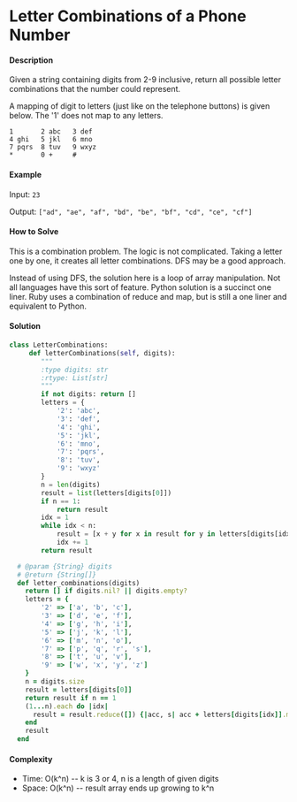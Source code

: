 # Letter Combinations of a Phone Number

#### Description

Given a string containing digits from 2-9 inclusive, return all possible letter combinations that the number could represent.

A mapping of digit to letters (just like on the telephone buttons) is given below. The '1' does not map to any letters.

```
1       2 abc   3 def
4 ghi   5 jkl   6 mno
7 pqrs  8 tuv   9 wxyz
*       0 +     #
```

#### Example

Input: `23`

Output: `["ad", "ae", "af", "bd", "be", "bf", "cd", "ce", "cf"]`

#### How to Solve

This is a combination problem. The logic is not complicated.
Taking a letter one by one, it creates all letter combinations.
DFS may be a good approach.

Instead of using DFS, the solution here is a loop of array manipulation. Not all languages have this sort of feature.
Python solution is a succinct one liner.
Ruby uses a combination of reduce and map, but is still a one liner and equivalent to Python.

#### Solution

```python
class LetterCombinations:
     def letterCombinations(self, digits):
        """
        :type digits: str
        :rtype: List[str]
        """
        if not digits: return []   
        letters = {
            '2': 'abc',
            '3': 'def',
            '4': 'ghi',
            '5': 'jkl',
            '6': 'mno',
            '7': 'pqrs',
            '8': 'tuv',
            '9': 'wxyz'
        }
        n = len(digits)
        result = list(letters[digits[0]])
        if n == 1:
            return result
        idx = 1
        while idx < n:
            result = [x + y for x in result for y in letters[digits[idx]]]
            idx += 1
        return result
```

```ruby
  # @param {String} digits
  # @return {String[]}
  def letter_combinations(digits)
    return [] if digits.nil? || digits.empty?
    letters = {
        '2' => ['a', 'b', 'c'],
        '3' => ['d', 'e', 'f'],
        '4' => ['g', 'h', 'i'],
        '5' => ['j', 'k', 'l'],
        '6' => ['m', 'n', 'o'],
        '7' => ['p', 'q', 'r', 's'],
        '8' => ['t', 'u', 'v'],
        '9' => ['w', 'x', 'y', 'z']
    }
    n = digits.size
    result = letters[digits[0]]
    return result if n == 1
    (1...n).each do |idx|
      result = result.reduce([]) {|acc, s| acc + letters[digits[idx]].map {|l| s + l}}
    end
    result
  end
```

#### Complexity
- Time: O(k^n) -- k is 3 or 4, n is a length of given digits
- Space: O(k^n) -- result array ends up growing to k^n
